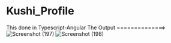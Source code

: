 # Kushi_Profile
This done in Typescript-Angular
The Output 
==============>
![Screenshot (197)](https://user-images.githubusercontent.com/85355371/165363697-ab379462-017f-47eb-b733-95a5446e8fe2.png)
![Screenshot (198)](https://user-images.githubusercontent.com/85355371/165363718-93d0b085-6c85-4cac-b737-46e5e15b7c1e.png)
